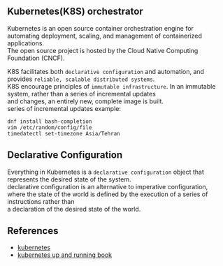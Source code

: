 ## Kubernetes(K8S) orchestrator    
Kubernetes is an open source container orchestration engine for     
automating deployment, scaling, and management of containerized applications.     
The open source project is hosted by the Cloud Native Computing Foundation (CNCF).

K8S facilitates both `declarative configuration` and automation, and provides `reliable, scalable distributed systems`.    
K8S encourage principles of `immutable infrastructure`. In an immutable system, rather than a series of incremental updates     
and changes, an entirely new, complete image is built.    
series of incremental updates example:    
```shell
dnf install bash-completion
vim /etc/random/config/file
timedatectl set-timezone Asia/Tehran
```

## Declarative Configuration
Everything in Kubernetes is a `declarative configuration` object that represents the desired state of the system.    
declarative configuration is an alternative to imperative configuration,      
where the state of the world is defined by the execution of a series of instructions rather than      
a declaration of the desired state of the world.    

## References
- [kubernetes](https://kubernetes.io/docs/home/)
- [kubernetes up and running book](https://www.oreilly.com/library/view/kubernetes-up-and/9781491935668/)